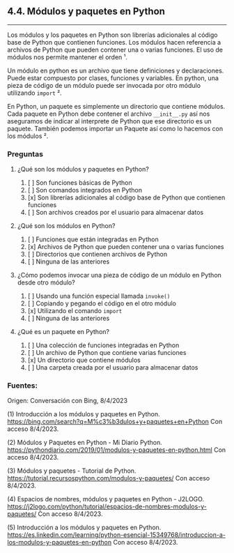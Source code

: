 ## 4.4. Módulos y paquetes en Python
---
Los módulos y los paquetes en Python son librerías adicionales al código base de Python que contienen funciones. Los módulos hacen referencia a archivos de Python que pueden contener una o varias funciones. El uso de módulos nos permite mantener el orden ¹.

Un módulo en python es un archivo que tiene definiciones y declaraciones. Puede estar compuesto por clases, funciones y variables. En python, una pieza de código de un módulo puede ser invocada por otro módulo utilizando `import` ².

En Python, un paquete es simplemente un directorio que contiene módulos. Cada paquete en Python debe contener el archivo `__init__.py` así nos aseguramos de indicar al interprete de Python que ese directorio es un paquete. También podemos importar un Paquete así como lo hacemos con los módulos ².

### Preguntas

1. ¿Qué son los módulos y paquetes en Python?
   1. [ ] Son funciones básicas de Python
   2. [ ] Son comandos integrados en Python
   3. [x] Son librerías adicionales al código base de Python que contienen funciones
   4. [ ] Son archivos creados por el usuario para almacenar datos

2. ¿Qué son los módulos en Python?
   1. [ ] Funciones que están integradas en Python
   2. [x] Archivos de Python que pueden contener una o varias funciones
   3. [ ] Directorios que contienen archivos de Python
   4. [ ] Ninguna de las anteriores

3. ¿Cómo podemos invocar una pieza de código de un módulo en Python desde otro módulo?
   1. [ ] Usando una función especial llamada `invoke()`
   2. [ ] Copiando y pegando el código en el otro módulo
   3. [x] Utilizando el comando `import`
   4. [ ] Ninguna de las anteriores

4. ¿Qué es un paquete en Python?
   1. [ ] Una colección de funciones integradas en Python
   2. [ ] Un archivo de Python que contiene varias funciones
   3. [x] Un directorio que contiene módulos
   4. [ ] Una carpeta creada por el usuario para almacenar datos

### Fuentes:

Origen: Conversación con Bing, 8/4/2023

(1) Introducción a los módulos y paquetes en Python. https://bing.com/search?q=M%c3%b3dulos+y+paquetes+en+Python Con acceso 8/4/2023.

(2) Módulos y Paquetes en Python - Mi Diario Python. https://pythondiario.com/2019/01/modulos-y-paquetes-en-python.html Con acceso 8/4/2023.

(3) Módulos y paquetes - Tutorial de Python. https://tutorial.recursospython.com/modulos-y-paquetes/ Con acceso 8/4/2023.

(4) Espacios de nombres, módulos y paquetes en Python - J2LOGO. https://j2logo.com/python/tutorial/espacios-de-nombres-modulos-y-paquetes/ Con acceso 8/4/2023.

(5) Introducción a los módulos y paquetes en Python. https://es.linkedin.com/learning/python-esencial-15349768/introduccion-a-los-modulos-y-paquetes-en-python Con acceso 8/4/2023.
